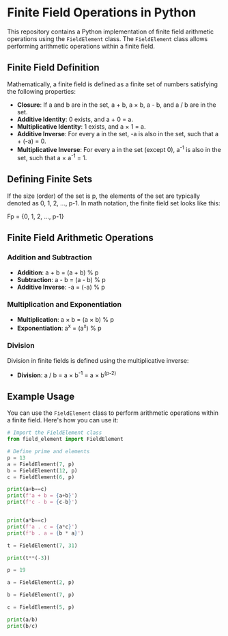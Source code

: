 # Finite Field Operations in Python

This repository contains a Python implementation of finite field arithmetic operations using the `FieldElement` class. The `FieldElement` class allows performing arithmetic operations within a finite field.

## Finite Field Definition

Mathematically, a finite field is defined as a finite set of numbers satisfying the following properties:

- **Closure**: If a and b are in the set, a + b, a × b, a - b, and a / b are in the set.
- **Additive Identity**: 0 exists, and a + 0 = a.
- **Multiplicative Identity**: 1 exists, and a × 1 = a.
- **Additive Inverse**: For every a in the set, -a is also in the set, such that a + (-a) = 0.
- **Multiplicative Inverse**: For every a in the set (except 0), a<sup>-1</sup> is also in the set, such that a × a<sup>-1</sup> = 1.

## Defining Finite Sets

If the size (order) of the set is p, the elements of the set are typically denoted as 0, 1, 2, ..., p-1. In math notation, the finite field set looks like this:

Fp = {0, 1, 2, ..., p-1}

## Finite Field Arithmetic Operations

### Addition and Subtraction

- **Addition**: a + b = (a + b) % p
- **Subtraction**: a - b = (a - b) % p
- **Additive Inverse**: -a = (-a) % p

### Multiplication and Exponentiation

- **Multiplication**: a × b = (a × b) % p
- **Exponentiation**: a<sup>x</sup> = (a<sup>x</sup>) % p

### Division

Division in finite fields is defined using the multiplicative inverse:

- **Division**: a / b = a × b<sup>-1</sup> = a × b<sup>(p-2)</sup>

## Example Usage

You can use the `FieldElement` class to perform arithmetic operations within a finite field. Here's how you can use it:

```python
# Import the FieldElement class
from field_element import FieldElement

# Define prime and elements
p = 13
a = FieldElement(7, p)
b = FieldElement(12, p)
c = FieldElement(6, p)

print(a+b==c)
print(f'a + b = {a+b}')
print(f'c - b = {c-b}')


print(a*b==c)
print(f'a . c = {a*c}')
print(f'b . a = {b * a}')

t = FieldElement(7, 31)

print(t**(-3))

p = 19

a = FieldElement(2, p)

b = FieldElement(7, p)

c = FieldElement(5, p)

print(a/b)
print(b/c)


